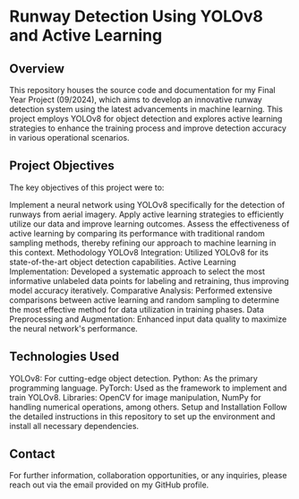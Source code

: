 # Runway Detection Using YOLOv8 and Active Learning
## Overview
This repository houses the source code and documentation for my Final Year Project (09/2024), which aims to develop an innovative runway detection system using the latest advancements in machine learning. This project employs YOLOv8 for object detection and explores active learning strategies to enhance the training process and improve detection accuracy in various operational scenarios.

## Project Objectives
The key objectives of this project were to:

Implement a neural network using YOLOv8 specifically for the detection of runways from aerial imagery.
Apply active learning strategies to efficiently utilize our data and improve learning outcomes.
Assess the effectiveness of active learning by comparing its performance with traditional random sampling methods, thereby refining our approach to machine learning in this context.
Methodology
YOLOv8 Integration: Utilized YOLOv8 for its state-of-the-art object detection capabilities.
Active Learning Implementation: Developed a systematic approach to select the most informative unlabeled data points for labeling and retraining, thus improving model accuracy iteratively.
Comparative Analysis: Performed extensive comparisons between active learning and random sampling to determine the most effective method for data utilization in training phases.
Data Preprocessing and Augmentation: Enhanced input data quality to maximize the neural network's performance.

## Technologies Used
YOLOv8: For cutting-edge object detection.
Python: As the primary programming language.
PyTorch: Used as the framework to implement and train YOLOv8.
Libraries: OpenCV for image manipulation, NumPy for handling numerical operations, among others.
Setup and Installation
Follow the detailed instructions in this repository to set up the environment and install all necessary dependencies.

## Contact
For further information, collaboration opportunities, or any inquiries, please reach out via the email provided on my GitHub profile.
